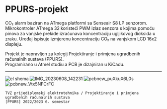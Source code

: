 # PPURS-projekt

CO₂ alarm baziran na ATmega platformi sa Senseair S8 LP senzorom. 
<br>Mikrokontroler ATmega 32 koristeći PWM izlaz senzora s kojima pomoću pinova za vanjske prekide izračunava koncentraciju ugljikovog dioksida u zraku. Uređaj ispisuje izmjerenu koncentraciju CO₂ na vanjskom LCD 16x2 displeju.

Projekt je napravljen za kolegij Projektiranje i primjena ugradbenih računalnih sustava (PPURS).
<br>Programirano u Atmel studiu a PCB je dizajniran u KiCadu.
__________________________________________________________________________________________________________________________________________________________________________

![el shema](https://github.com/jadranm/PPURS-projekt/assets/44920813/2c6a5150-6329-4949-ba47-02021182a8fb)
![IMG_20230608_142231](https://github.com/jadranm/PPURS-projekt/assets/44920813/a13b408d-32f9-41ab-9e20-bed3fd4fdb74)
![pcbnew_puXkuX6L0s](https://github.com/jadranm/PPURS-projekt/assets/44920813/680103e8-e438-4035-8628-73802387fe17)
![pcbnew_Vtx5NFCrFC](https://github.com/jadranm/PPURS-projekt/assets/44920813/151940d7-cfda-465e-a564-d65ac9dc103d)



    TVZ prijediplomski elektrotehnika / Projektiranje i primjena ugradbenih računalnih sustava 
    [PPURS] 2022/2023 6. semestar
